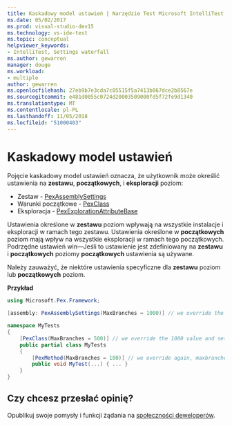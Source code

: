 ```yaml
---
title: Kaskadowy model ustawień | Narzędzie Test Microsoft IntelliTest dla deweloperów
ms.date: 05/02/2017
ms.prod: visual-studio-dev15
ms.technology: vs-ide-test
ms.topic: conceptual
helpviewer_keywords:
- IntelliTest, Settings waterfall
ms.author: gewarren
manager: douge
ms.workload:
- multiple
author: gewarren
ms.openlocfilehash: 27eb9b7e3cda7c05515f5a7413b067dce2b8567e
ms.sourcegitcommit: e481d0055c0724d20003509000fd5f72fe9d1340
ms.translationtype: MT
ms.contentlocale: pl-PL
ms.lasthandoff: 11/05/2018
ms.locfileid: "51000403"
---
```

# <a name="settings-waterfall"></a>Kaskadowy model ustawień

Pojęcie kaskadowy model ustawień oznacza, że użytkownik może określić ustawienia na **zestawu**, **początkowych**, i **eksploracji** poziom:

* Zestaw - [PexAssemblySettings](attribute-glossary.md#pexassemblysettings)
* Warunki początkowe - [PexClass](attribute-glossary.md#pexclass)
* Eksploracja - [PexExplorationAttributeBase](attribute-glossary.md#pexexplorationattributebase)

Ustawienia określone w **zestawu** poziom wpływają na wszystkie instalacje i eksploracji w ramach tego zestawu. Ustawienia określone w **początkowych** poziom mają wpływ na wszystkie eksploracji w ramach tego początkowych. Podrzędne ustawień win&mdash;Jeśli to ustawienie jest zdefiniowany na **zestawu** i **początkowych** poziomy **początkowych** ustawienia są używane.

Należy zauważyć, że niektóre ustawienia specyficzne dla **zestawu** poziom lub **początkowych** poziom.

**Przykład**

```csharp
using Microsoft.Pex.Framework;

[assembly: PexAssemblySettings(MaxBranches = 1000)] // we override the default value of maxbranches

namespace MyTests
{
    [PexClass(MaxBranches = 500)] // we override the 1000 value and set maxbranches to 500 
    public partial class MyTests
    {
        [PexMethod(MaxBranches = 100)] // we override again, maxbranches = 100
        public void MyTest(...) { ... }
    }
}
```

## <a name="got-feedback"></a>Czy chcesz przesłać opinię?

Opublikuj swoje pomysły i funkcji żądania na [społeczności deweloperów](https://developercommunity.visualstudio.com/content/idea/post.html?space=8).
